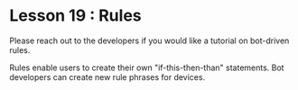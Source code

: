 # Lesson 19 : Rules

Please reach out to the developers if you would like a tutorial on bot-driven rules.

Rules enable users to create their own "if-this-then-than" statements. Bot developers can create new rule phrases for devices.
